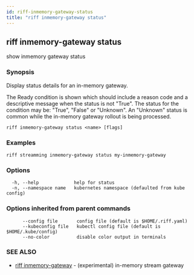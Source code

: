 ```yaml
---
id: riff-inmemory-gateway-status
title: "riff inmemory-gateway status"
---
```

## riff inmemory-gateway status

show inmemory gateway status

### Synopsis

Display status details for an in-memory gateway.

The Ready condition is shown which should include a reason code and a
descriptive message when the status is not "True". The status for the condition
may be: "True", "False" or "Unknown". An "Unknown" status is common while the
in-memory gateway rollout is being processed.

```
riff inmemory-gateway status <name> [flags]
```

### Examples

```
riff streamming inmemory-gateway status my-inmemory-gateway
```

### Options

```
  -h, --help             help for status
  -n, --namespace name   kubernetes namespace (defaulted from kube config)
```

### Options inherited from parent commands

```
      --config file       config file (default is $HOME/.riff.yaml)
      --kubeconfig file   kubectl config file (default is $HOME/.kube/config)
      --no-color          disable color output in terminals
```

### SEE ALSO

* [riff inmemory-gateway](riff_inmemory-gateway.md)	 - (experimental) in-memory stream gateway

